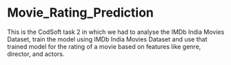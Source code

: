# Movie_Rating_Prediction
This is the CodSoft task 2 in which we had to analyse the IMDb India Movies Dataset, train the model using IMDb India Movies Dataset and use that trained model for the rating of a movie based on features like genre, director, and actors.
